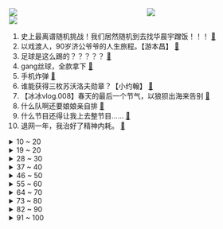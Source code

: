 <div >
	<a style="float:left;width:55%;" href = "https://github.com/anuraghazra/github-readme-stats">
	 <img src = "https://github-readme-stats.vercel.app/api?username=iuuuuuaena&theme=buefy&show_icons=true"/>
	</a>
	<a  style="float:right;width:45%" href = "https://github.com/anuraghazra/github-readme-stats">
	 <img  src="https://github-readme-stats.vercel.app/api/top-langs/?username=anuraghazra&layout=compact"/>
	</a>
	</div>

[![](https://img.shields.io/badge/jxd-@jxdgogogo.xyz-yellowgreen.svg)](https://www.jxdgogogo.xyz)<br>
1. 史上最离谱随机挑战！我们居然随机到去找华晨宇蹭饭！！！ [:link:](//www.bilibili.com/video/BV1HL411v7CX) <br>
2. 以戏渡人，90岁济公爷爷的人生旅程。【游本昌】 [:link:](//www.bilibili.com/video/BV1go4y1b7Lz) <br>
3. 足球是这么踢的？？？？？ [:link:](//www.bilibili.com/video/BV1dv4y177kB) <br>
4. gang丝球，全款拿下 [:link:](//www.bilibili.com/video/BV1bh411j7T9) <br>
5. 手机炸弹 [:link:](//www.bilibili.com/video/BV1BT411n76q) <br>
6. 谁能获得三枚苏沃洛夫勋章？【小约翰】 [:link:](//www.bilibili.com/video/BV1Qv4y177CS) <br>
7. 【冰冰vlog.008】春天的最后一个节气，以狼狈出海来告别 [:link:](//www.bilibili.com/video/BV1Sh4y1H75z) <br>
8. 什么队啊还要娘娘亲自排 [:link:](//www.bilibili.com/video/BV1wk4y1Y7Ce) <br>
9. 什么节目还得让我上去整节目…… [:link:](//www.bilibili.com/video/BV1DM4y1y7AQ) <br>
10. 退网一年，我治好了精神内耗。 [:link:](//www.bilibili.com/video/BV1x24y1c7aw) <br>
<details>
<summary>10 ~ 20</summary>

11. 【老番茄/母哥】老番茄求婚现场全程！！太甜啦！！！ [:link:](//www.bilibili.com/video/BV1xh4y1p7K4) <br>
12. 不是吧，真的捡到猫了家人们 [:link:](//www.bilibili.com/video/BV1sM411V7Xb) <br>
13. 劳斯莱斯不让我进展台，我买了一辆仰望U8！跟我一起疯狂买车吧！ [:link:](//www.bilibili.com/video/BV1xV4y1o7WP) <br>
14. 宁管这叫刮刮乐？ [:link:](//www.bilibili.com/video/BV12s4y1R7P3) <br>
15. 赴汤蹈火，竭诚为民！ [:link:](//www.bilibili.com/video/BV1uV4y1o7az) <br>
16. 有谁会拒绝看恐龙跳钢管舞呢？快艾特你有趣的好朋友(⁎⁍̴̛ᴗ⁍̴̛⁎) [:link:](//www.bilibili.com/video/BV1BT411p7in) <br>
17. 直面危机，星穹铁道做了一个艰难的决定 [:link:](//www.bilibili.com/video/BV1ho4y1j7Ps) <br>
18. 【36氪】我用AI开了家“假”淘宝店，居然真的有人下单？ [:link:](//www.bilibili.com/video/BV15v4y1E7zV) <br>
19. 自制羊驼烤肠机 [:link:](//www.bilibili.com/video/BV16k4y1e7w3) <br>
</details>
<details>
<summary>19 ~ 20</summary>

20. “可后来，我只曾在梦里见过这支摇” [:link:](//www.bilibili.com/video/BV1Fg4y1M7dc) <br>
21. ⚡️ 原 来 它 们 会 说 话 ⚡️ [:link:](//www.bilibili.com/video/BV1fa4y1P7LW) <br>
22. 【真 我的世界】三个和尚但喝水难度鬼畜级 [:link:](//www.bilibili.com/video/BV1Ph4y1p7ky) <br>
23. 《明日方舟》四周年庆典活动宣传pv [:link:](//www.bilibili.com/video/BV1DM411V72x) <br>
24. 「三千娑世御咏歌-演绎版」：《原神》须弥2 OST宣传MV [:link:](//www.bilibili.com/video/BV1Xh4y1H72Q) <br>
25. 超越人眼极限！3000帧超清慢放昆虫起飞的神奇瞬间 [:link:](//www.bilibili.com/video/BV1ua4y1P7aR) <br>
26. 探秘纽约最贵餐厅！一顿饭吃了1200美金！！到底吃了点啥？ [:link:](//www.bilibili.com/video/BV1Ms4y1A7eJ) <br>
27. 天价海胆专门店，图文不符不能忍！【凭啥这么贵ep59- 胆道】 [:link:](//www.bilibili.com/video/BV1Ws4y1A7ha) <br>
28. 当重庆小学生采访中国科学家，笑得我鼻涕泡都出来了… [:link:](//www.bilibili.com/video/BV1Tc411J7AX) <br>
</details>
<details>
<summary>28 ~ 30</summary>

29. 【偏科】“没人比我更了解偏科” [:link:](//www.bilibili.com/video/BV1tg4y1M7AH) <br>
30. 【烂活电竞45】JDG春决夺魁！MSI赛力大盘点！转会期风云突变！ [:link:](//www.bilibili.com/video/BV1nm4y1y7o2) <br>
31. 猫 咪 大 对 决 [:link:](//www.bilibili.com/video/BV13V4y1o7T1) <br>
32. 对不起，我晚到的淄博二刷来了！因内容过于丰富，感情过于浓郁，请考虑好再去！ [:link:](//www.bilibili.com/video/BV1To4y1b7xZ) <br>
33. 见你即是春天 [:link:](//www.bilibili.com/video/BV1tm4y127ys) <br>
34. 坤  坤  直  面  过  去 [:link:](//www.bilibili.com/video/BV1CM411L7Ru) <br>
35. 灭霸打了个响指你的嘴都是硬的 [:link:](//www.bilibili.com/video/BV1Am4y127FZ) <br>
36. 农村白事上的《老鼠娶亲》诡异又喜庆 [:link:](//www.bilibili.com/video/BV1Us4y1w7AA) <br>
37. 华晨宇《美好的事可不可以发生在我身上》声生不息·宝岛季 [:link:](//www.bilibili.com/video/BV1ac411H7uc) <br>
</details>
<details>
<summary>37 ~ 40</summary>

38. 友好又搞怪的生活小技巧 [:link:](//www.bilibili.com/video/BV1ov4y177Yj) <br>
39. 瘦脸和脖子最好的运动，值得尝试 [:link:](//www.bilibili.com/video/BV1LX4y167XQ) <br>
40. 这个视频我囤了一年！ [:link:](//www.bilibili.com/video/BV1Hk4y1Y76z) <br>
41. 用十多斤白银，打造了一个完整的苗族头饰 [:link:](//www.bilibili.com/video/BV16c411n75c) <br>
42. 《 赶 海 2.0》 [:link:](//www.bilibili.com/video/BV15o4y1b77m) <br>
43. This light [:link:](//www.bilibili.com/video/BV1Xo4y1t7ms) <br>
44. 高手对话，往往只有几秒钟反应时间，张仲平整合资源的时候，让三方都非常体面，说的话也是天衣无缝。#为人处世 # [:link:](//www.bilibili.com/video/BV1za4y1P7vq) <br>
45. 别只会“哇”！这些才是中文的神级表达 [:link:](//www.bilibili.com/video/BV1Bo4y1j7kK) <br>
46. 画面真实到被质疑造假？拟真度夸张的游戏《Unrecord》预告片 [:link:](//www.bilibili.com/video/BV15M41157sf) <br>
</details>
<details>
<summary>46 ~ 50</summary>

47. 仅花300元买Y9000P同款副屏？DIY副屏行业调查报告 [:link:](//www.bilibili.com/video/BV1Dv4y177Fu) <br>
48. Sou「灰カラ」MV【原神同人曲】 [:link:](//www.bilibili.com/video/BV1es4y1d7Gu) <br>
49. 养500只猫狗是什么体验！ [:link:](//www.bilibili.com/video/BV1gP411S7xv) <br>
50. 如果说我是认真的，那你呢？ [:link:](//www.bilibili.com/video/BV1LT411n7RA) <br>
51. 国籍一换，点赞百万！全是科技与狠活 [:link:](//www.bilibili.com/video/BV1bX4y167Zr) <br>
52. 上头送粉丝满命纳西妲，不仅丢了阳寿还被观众笑了半天…真的抽象！ [:link:](//www.bilibili.com/video/BV1hT411p7jQ) <br>
53. 网络高中生 VS 现实高中生 [:link:](//www.bilibili.com/video/BV1yP411S7Km) <br>
54. 合作游戏？合作个屁！！！ [:link:](//www.bilibili.com/video/BV1no4y1j76m) <br>
55. 国宾馆冰棍儿真来了，1965年老隐爷爷接待民国代总统李宗仁时就上它 [:link:](//www.bilibili.com/video/BV1Ac411H7Vy) <br>
</details>
<details>
<summary>55 ~ 60</summary>

56. 挑战海外爆火两年半招式——DNA [:link:](//www.bilibili.com/video/BV1pc411H7x9) <br>
57. 炸裂说唱《泰 裤 辣》 [:link:](//www.bilibili.com/video/BV1rh4y1H7yT) <br>
58. 500块订的酒店一夜之间变成1600了！ [:link:](//www.bilibili.com/video/BV1Rm4y1172r) <br>
59. 海 鲜 饭 天 花 板 [:link:](//www.bilibili.com/video/BV1Js4y1d7Fn) <br>
60. 【鱼肉肉】一只野生姬小满･֊･ [:link:](//www.bilibili.com/video/BV1Pm4y127vM) <br>
61. 怀疑宁财神喝醉以后写出的离奇故事《大笑江湖》！当年这部电影还挺火的... [:link:](//www.bilibili.com/video/BV1XL411e7d1) <br>
62. 厨师长一镜分享“青椒炒肉丝”的门门道道，收藏并学习起来 [:link:](//www.bilibili.com/video/BV1GM41157Hz) <br>
63. 文化人吵架 [:link:](//www.bilibili.com/video/BV1th411j7Zp) <br>
64. 《世界读书日 可以不读书》 | 罗翔给不读书人的「书」单 [:link:](//www.bilibili.com/video/BV1Qk4y1a7tz) <br>
</details>
<details>
<summary>64 ~ 70</summary>

65. 影史电影标杆！因为这部影片，很多人把狐狸当老公 [:link:](//www.bilibili.com/video/BV19k4y1a7Pv) <br>
66. 骑行去新疆，买了一大堆水和食物准备穿越柴达木盆地，夜晚露营戈壁滩上 [:link:](//www.bilibili.com/video/BV12m4y127Gi) <br>
67. 探秘全世界最贵的汤！一碗流传了2500年的汤到底什么味道？ [:link:](//www.bilibili.com/video/BV12T411p7nf) <br>
68. 闭关3个月只为重现遗失的山海经世界，但预告片。。。【狂想山海经】 [:link:](//www.bilibili.com/video/BV13M4y1a7ib) <br>
69. 和好朋友的对象聊天有多尴尬 [:link:](//www.bilibili.com/video/BV1tL411v7tv) <br>
70. 一份麻婆豆腐要480？哪来的勇气敢卖这么贵？ [:link:](//www.bilibili.com/video/BV1Xh411E7p3) <br>
71. 【崩坏3】⚡你能忍受鸭鸭们的洗脑么⚡ᗜ ‸ ᗜ⚡ [:link:](//www.bilibili.com/video/BV1UM4y1h7T6) <br>
72. 555 [:link:](//www.bilibili.com/video/BV1pm4y1B7zx) <br>
73. 别人做车展，我们做冰淇淋展~ [:link:](//www.bilibili.com/video/BV19o4y1t7J6) <br>
</details>
<details>
<summary>73 ~ 80</summary>

74. 婚纱店里总是能看到一些暗暗爆发的婆媳矛盾！看销冠如何为准新娘争取“穿衣自由”！！ [:link:](//www.bilibili.com/video/BV1PP411U7F9) <br>
75. 你有经历什么让你觉得美好的事情吗？ [:link:](//www.bilibili.com/video/BV1xo4y1b7Fy) <br>
76. 【基德】星舰意味着什么？ [:link:](//www.bilibili.com/video/BV1eT411n7vs) <br>
77. 【愚人号复刻】SN全关卡 摆完挂机 简单好抄（包含SN-1至SN-EX-8突袭至SN-S-5） [:link:](//www.bilibili.com/video/BV1C24y1c7YL) <br>
78. 马可：我跟铁根学的 [:link:](//www.bilibili.com/video/BV1fM4y1h7vu) <br>
79. 当你把台球练到极致 7.0 [:link:](//www.bilibili.com/video/BV1Mv4y1E7tq) <br>
80. 新皮肤能多放几枚火箭出来，这不过分吧？ [:link:](//www.bilibili.com/video/BV1Ah411E7uL) <br>
81. 《侏 儒 狨 猴：舌 尖 上 的 南 美 洲》 [:link:](//www.bilibili.com/video/BV1Dh4y1H77r) <br>
82. 《不为谁而作的歌》唱给每一个勇敢追梦的你｜马嘉祺X艾薇【声生不息宝岛季】 [:link:](//www.bilibili.com/video/BV1hM411L7gX) <br>
</details>
<details>
<summary>82 ~ 90</summary>

83. 看完今年五一的调休通知，我人快没了【雪鸡观察局168】 [:link:](//www.bilibili.com/video/BV1nc411J7jj) <br>
84. 有卧龙的地方 必有凤雏！！！ [:link:](//www.bilibili.com/video/BV1sV4y1f7G1) <br>
85. 看到结尾！ [:link:](//www.bilibili.com/video/BV12s4y1A7XQ) <br>
86. 决定了，开一家女士理发店 [:link:](//www.bilibili.com/video/BV1KV4y1f75p) <br>
87. 雪distance，泰裤辣，格局太MINI都是什么梗？【断网补全计划3】 [:link:](//www.bilibili.com/video/BV1LV4y1o7my) <br>
88. 键盘终于被我拍坏了！ [:link:](//www.bilibili.com/video/BV1Vs4y1d7Rq) <br>
89. 发动机里的一窝猫 [:link:](//www.bilibili.com/video/BV1qh411E79E) <br>
90. 锐评新游 鸣潮首测 把我笑拉了的高质量游戏 今年没这么乐过 [:link:](//www.bilibili.com/video/BV1sX4y1B71C) <br>
91. 号角：什么都拍只会害了你😡 [:link:](//www.bilibili.com/video/BV1oa4y1P7jY) <br>
</details>
<details>
<summary>91 ~ 100</summary>

92. 拳打卡扎菲脚踢阿明！石家庄西点能不能培养出非洲名将？ [:link:](//www.bilibili.com/video/BV15h411E7eC) <br>
93. 他是懂投影仪的 [:link:](//www.bilibili.com/video/BV1hc411H7LM) <br>
94. 重庆最炸的一次粉丝礼物开箱！！！ [:link:](//www.bilibili.com/video/BV1Fk4y1Y7xU) <br>
95. "再来一场属于鬼畜的史诗级盛宴！" [:link:](//www.bilibili.com/video/BV1po4y1b7fh) <br>
96. 真实事件，医学史上的奇迹，沉睡30年的植物人醒来会做先做什么 [:link:](//www.bilibili.com/video/BV13k4y1J7UQ) <br>
97. 【时代少年团】《时代夏令营2》02:海岛病院之谜 [:link:](//www.bilibili.com/video/BV1Hg4y177Gx) <br>
98. 学生时代才有的咳嗽 [:link:](//www.bilibili.com/video/BV19s4y1w73g) <br>
99. 在现实中！成为一名狙击手是什么体验！？ [:link:](//www.bilibili.com/video/BV16M411V7xG) <br>
100. 自助串串仨战士1100根破自己的记录 [:link:](//www.bilibili.com/video/BV1xv4y1E72Z) <br>
</details>
